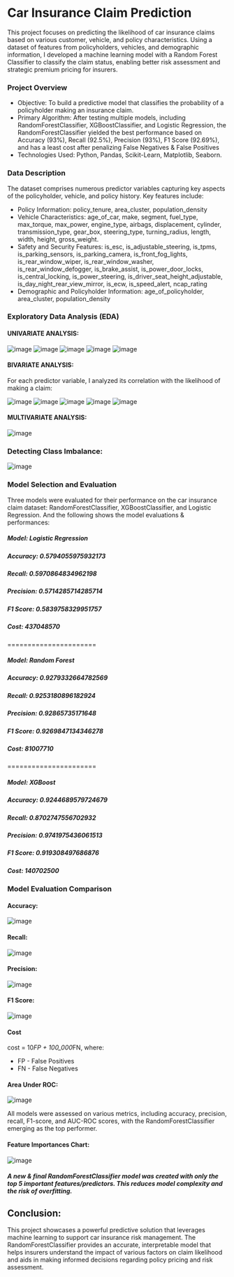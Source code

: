 # Car Insurance Claim Prediction
This project focuses on predicting the likelihood of car insurance claims based on various customer, vehicle, and policy characteristics. Using a dataset of features from policyholders, vehicles, and demographic information, I developed a machine learning model with a Random Forest Classifier to classify the claim status, enabling better risk assessment and strategic premium pricing for insurers.

### Project Overview
- Objective: To build a predictive model that classifies the probability of a policyholder making an insurance claim.
- Primary Algorithm: After testing multiple models, including RandomForestClassifier, XGBoostClassifier, and Logistic Regression, the RandomForestClassifier yielded the best performance based on Accuracy (93%), Recall (92.5%), Precision (93%), F1 Score (92.69%), and has a least cost after penalizing False Negatives & False Positives
- Technologies Used: Python, Pandas, Scikit-Learn, Matplotlib, Seaborn.

### Data Description
The dataset comprises numerous predictor variables capturing key aspects of the policyholder, vehicle, and policy history. Key features include:
- Policy Information: policy_tenure, area_cluster, population_density
- Vehicle Characteristics: age_of_car, make, segment, fuel_type, max_torque, max_power, engine_type, airbags, displacement, cylinder, transmission_type, gear_box, steering_type, turning_radius, length, width, height, gross_weight.
- Safety and Security Features: is_esc, is_adjustable_steering, is_tpms, is_parking_sensors, is_parking_camera, is_front_fog_lights, is_rear_window_wiper, is_rear_window_washer, is_rear_window_defogger, is_brake_assist, is_power_door_locks, is_central_locking, is_power_steering, is_driver_seat_height_adjustable, is_day_night_rear_view_mirror, is_ecw, is_speed_alert, ncap_rating
- Demographic and Policyholder Information: age_of_policyholder, area_cluster, population_density

### Exploratory Data Analysis (EDA)

#### UNIVARIATE ANALYSIS:
![image](https://github.com/user-attachments/assets/1c497575-1863-4af0-ae6f-9e599925bd5e) ![image](https://github.com/user-attachments/assets/f298f446-66f2-4b80-8b7e-4d0794c7619d)
![image](https://github.com/user-attachments/assets/abb49c86-3cbd-439a-a073-f2862ba239c7) ![image](https://github.com/user-attachments/assets/174f52c1-1c4b-46be-913d-ab1a4362b5e5)
![image](https://github.com/user-attachments/assets/258390f4-aabe-4b8d-9d6d-6130eead480d)


#### BIVARIATE ANALYSIS:
For each predictor variable, I analyzed its correlation with the likelihood of making a claim:

![image](https://github.com/user-attachments/assets/75360799-6538-4cc6-ae2c-6ac31dba5458) ![image](https://github.com/user-attachments/assets/3b6a55fe-0932-4fef-a60d-442727f52eb8)
![image](https://github.com/user-attachments/assets/391133b9-7095-4db7-811b-51c089187714) ![image](https://github.com/user-attachments/assets/66b9e837-e714-453d-8a46-7a9f4bfd4dc1)
![image](https://github.com/user-attachments/assets/a6469a5a-f0f3-4e2e-90dc-d83c1d1a67c7)

#### MULTIVARIATE ANALYSIS:
![image](https://github.com/user-attachments/assets/da70ddb7-9ef0-46e0-86ba-1a6bda7150c9)


### Detecting Class Imbalance:
![image](https://github.com/user-attachments/assets/86dd3320-e25d-4fed-b780-622a6396eaf5)

### Model Selection and Evaluation
Three models were evaluated for their performance on the car insurance claim dataset: RandomForestClassifier, XGBoostClassifier, and Logistic Regression.
And the following shows the model evaluations & performances:

##### Model: Logistic Regression
##### Accuracy: 0.5794055975932173
##### Recall: 0.5970864834962198
##### Precision: 0.5714285714285714
##### F1 Score: 0.5839758329951757
##### Cost: 437048570

======================

##### Model: Random Forest
##### Accuracy: 0.9279332664782569
##### Recall: 0.9253180896182924
##### Precision: 0.92865735171648
##### F1 Score: 0.9269847134346278
##### Cost: 81007710

======================

##### Model: XGBoost
##### Accuracy: 0.9244689579724679
##### Recall: 0.8702747556702932
##### Precision: 0.9741975436061513
##### F1 Score: 0.919308497686876
##### Cost: 140702500


### Model Evaluation Comparison
#### Accuracy:
![image](https://github.com/user-attachments/assets/9bda809c-010c-4998-99e7-2ac8f5e68cff)

#### Recall:
![image](https://github.com/user-attachments/assets/901dc390-ba92-43f6-9de3-dce23a8241c6)

#### Precision:
![image](https://github.com/user-attachments/assets/d6871b16-0373-4563-81c4-238d4cc8d622)

#### F1 Score:
![image](https://github.com/user-attachments/assets/f8cc0acd-e929-4ecd-a35f-2c028afcd463)

#### Cost
cost = 10*FP + 100_000*FN, where:
- FP - False Positives
- FN - False Negatives


#### Area Under ROC:
![image](https://github.com/user-attachments/assets/2dc98003-25ac-451b-a38e-7a8a962e77be)


All models were assessed on various metrics, including accuracy, precision, recall, F1-score, and AUC-ROC scores, with the RandomForestClassifier emerging as the top performer.

#### Feature Importances Chart:
![image](https://github.com/user-attachments/assets/76d68e34-95cb-4bb4-85d3-e2217c2b5597)


##### A new & final RandomForestClassifier model was created with only the top 5 important features/predictors. This reduces model complexity and the risk of overfitting.


## Conclusion:
This project showcases a powerful predictive solution that leverages machine learning to support car insurance risk management. The RandomForestClassifier provides an accurate, interpretable model that helps insurers understand the impact of various factors on claim likelihood and aids in making informed decisions regarding policy pricing and risk assessment.
